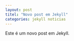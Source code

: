 ```yaml
---
layout: post
titel: "Novo post em Jekyll"
categories: jekyll noticias
---
```


Este é um novo post em Jekyll.


